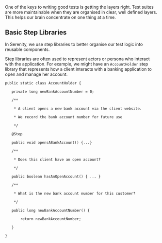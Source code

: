 One of the keys to writing good tests is getting the layers right. Test suites are more maintainable when they are organised in clear, well defined layers. This helps our brain concentrate on one thing at a time. 

## Basic Step Libraries

In Serenity, we use step libraries to better organise our test logic into reusable components.

Step libraries are often used to represent actors or persona who interact with the application. For example, we might have an `AccountHolder` step library that represents how a client interacts with a banking application to open and manage her account.

`public static class AccountHolder {`



`	private long newBankAccountNumber = 0;`



`	/**`

`	 * A client opens a new bank account via the client website.`

`	 * We record the bank account number for future use`

`	 */`

`	@Step`

`	public void opensABankAccount() {...}`



`	/**`

`	 * Does this client have an open account?`

`	 */`

`	public boolean hasAnOpenAccount() { ... }`



`	/**`

`	 * What is the new bank account number for this customer?`

`	 */`

`	public long newBankAccountNumber() {`

`		return newBankAccountNumber;`

`	}`

`}`







